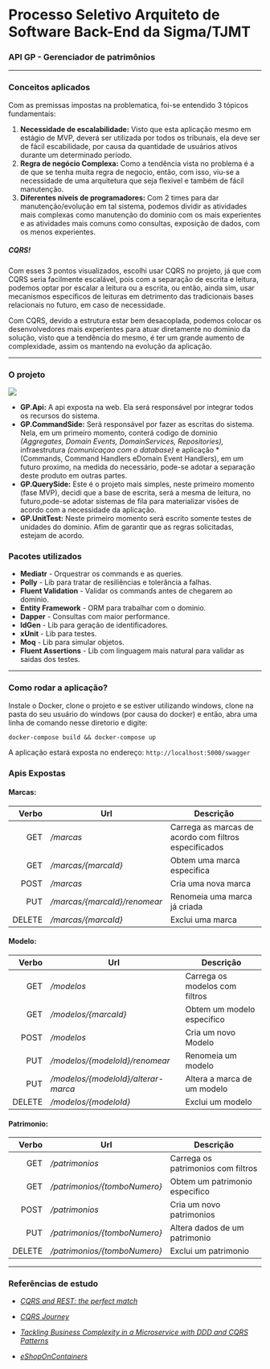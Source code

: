# Processo Seletivo Arquiteto de Software Back-End da Sigma/TJMT

### API GP - Gerenciador de patrimônios

------

### Conceitos aplicados

  Com as premissas impostas na problematica, foi-se entendido 3 tópicos fundamentais:

  1. **Necessidade de escalabilidade:** Visto que esta aplicação mesmo em estágio de MVP, deverá ser utilizada por todos os tribunais, ela deve ser de fácil escabilidade, por causa da quantidade de usuários ativos durante um determinado período.
  2. **Regra de negócio Complexa:** Como a tendência vista no problema é a de que se tenha muita regra de negocio, então, com isso, viu-se a necessidade de uma arquitetura que seja flexivel e também de fácil manutenção.
  3. **Diferentes níveis de programadores:** Com 2 times para dar manutenção/evolução em tal sistema, podemos dividir as atividades mais complexas como manutenção do dominio com os mais experientes e as atividades mais comuns como consultas, exposição de dados, com os menos experientes.

##### CQRS!

  Com esses 3 pontos visualizados, escolhi usar CQRS no projeto, já que com CQRS seria facilmente escalável, pois com a separação de escrita e leitura, podemos optar por escalar a leitura ou a escrita, ou então, ainda sim, usar mecanismos específicos de leituras em detrimento das tradicionais bases relacionais no futuro, em caso de necessidade.

 Com CQRS, devido a estrutura estar bem desacoplada, podemos colocar os desenvolvedores mais experientes para atuar diretamente no dominio da solução, visto que a tendência do mesmo, é ter um grande aumento de complexidade, assim os mantendo na evolução da aplicação.

------

### O projeto

  ![](https://user-images.githubusercontent.com/9832526/42257583-2576530a-7f25-11e8-87bf-3de901d5a8f1.PNG)

  - **GP.Api:** A api exposta na web. Ela será responsável por integrar todos os recursos do sistema.
  - **GP.CommandSide:** Será responsável por fazer as escritas do sistema. Nela, em um primeiro momento, conterá codigo de dominio *(Aggregates, Domain Events, DomainServices, Repositories),* infraestrutura *(comunicaçao com o database)* e aplicação *(Commands, Command Handlers eDomain Event Handlers), em um futuro proximo, na medida do necessário, pode-se adotar a separação deste produto em outras partes.
  - **GP.QuerySide:** Este é o projeto mais simples, neste primeiro momento (fase MVP), decidi que a base de escrita, será a mesma de leitura, no futuro,pode-se adotar sistemas de fila para materializar visões de acordo com a necessidade da aplicação.
  - **GP.UnitTest:** Neste primeiro momento será escrito somente testes de unidades do dominio. Afim de garantir que as regras solicitadas, estejam de acordo.

### Pacotes utilizados
  - **Mediatr** - Orquestrar os commands e as queries.
  - **Polly** - Lib para tratar de resiliências e tolerância a falhas.
  - **Fluent Validation** - Validar os commands antes de chegarem ao dominio.
  - **Entity Framework** - ORM para trabalhar com o dominio.
  - **Dapper** - Consultas com maior performance.
  - **IdGen** - Lib para geração de identificadores.
  - **xUnit** - Lib para testes.
  - **Moq** - Lib para simular objetos.
  - **Fluent Assertions** - Lib com linguagem mais natural para validar as saidas dos testes.

------

### Como rodar a aplicação?

Instale o Docker, clone o projeto e se estiver utilizando windows, clone na pasta do seu usuário do windows (por causa do docker) e então, abra uma linha de comando nesse diretorio e digite:

`docker-compose build && docker-compose up`

A aplicação estará exposta no endereço: `http://localhost:5000/swagger`

### Apis Expostas

#### Marcas:
| Verbo     | Url      | Descrição      |
| ---: | ---- | ---- |
|GET    | */marcas* | Carrega as marcas de acordo com filtros especificados |
| GET | */marcas/{marcaId}* | Obtem uma marca especifica |
| POST | */marcas* | Cria uma nova marca |
| PUT | */marcas/{marcaId}/renomear* | Renomeia uma marca já criada |
| DELETE | */marcas/{marcaId}* | Exclui uma marca |

#### 	Modelo:
|  Verbo | Url                                 | Descrição                      |
| -----: | ----------------------------------- | ------------------------------ |
|    GET | */modelos*                          | Carrega os modelos com filtros |
|    GET | */modelos/{marcaId}*                | Obtem um modelo especifico     |
|   POST | */modelos*                          | Cria um novo Modelo            |
|    PUT | */modelos/{modeloId}/renomear*      | Renomeia um modelo             |
|    PUT | */modelos/{modeloId}/alterar-marca* | Altera a marca de um modelo    |
| DELETE | */modelos/{modeloId}*               | Exclui um modelo               |

#### 	Patrimonio:
|  Verbo | Url                          | Descrição                          |
| -----: | ---------------------------- | ---------------------------------- |
|    GET | */patrimonios*               | Carrega os patrimonios com filtros |
|    GET | */patrimonios/{tomboNumero}* | Obtem um patrimonio especifico     |
|   POST | */patrimonios*               | Cria um novo patrimonios           |
|    PUT | */patrimonios/{tomboNumero}* | Altera dados de um patrimonio      |
| DELETE | */patrimonios/{tomboNumero}* | Exclui um patrimonio               |

------

### Referências de estudo

- *[CQRS and REST: the perfect match](https://lostechies.com/jimmybogard/2016/06/01/cqrs-and-rest-the-perfect-match/)*

- *[CQRS Journey](https://docs.microsoft.com/en-us/previous-versions/msp-n-p/jj554200%28v%3Dpandp.10%29)*

- *[Tackling Business Complexity in a Microservice with DDD and CQRS Patterns](https://docs.microsoft.com/en-us/dotnet/standard/microservices-architecture/microservice-ddd-cqrs-patterns/)*

- *[eShopOnContainers ](https://github.com/dotnet-architecture/eShopOnContainers)*

  
